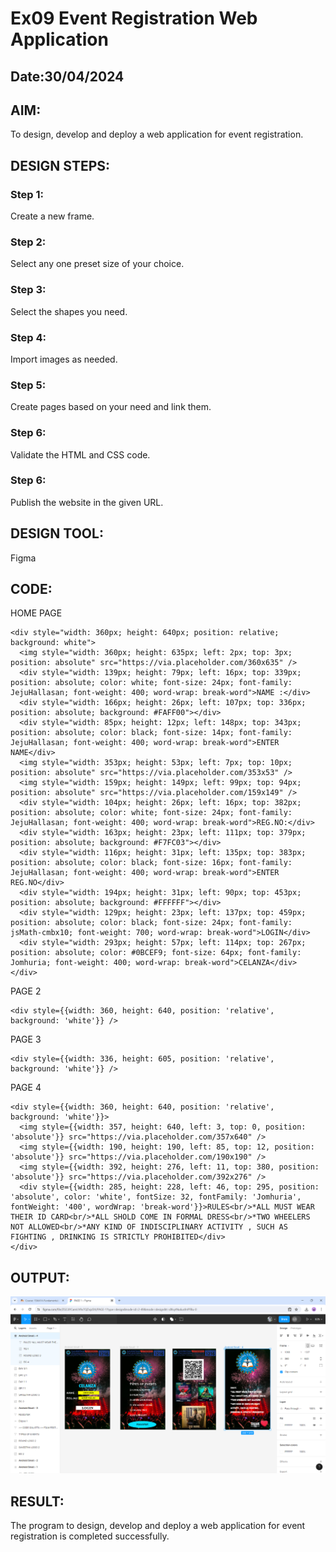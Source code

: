 # Ex09 Event Registration Web Application
## Date:30/04/2024

## AIM:
To design, develop and deploy a web application for event registration.

## DESIGN STEPS:

### Step 1:
Create a new frame.

### Step 2:
Select any one preset size of your choice.

### Step 3:
Select the shapes you need.

### Step 4:
Import images as needed.

### Step 5:
Create pages based on your need and link them.

### Step 6:

Validate the HTML and CSS code.

### Step 6:

Publish the website in the given URL.

## DESIGN TOOL:
Figma

## CODE:
HOME PAGE
```
<div style="width: 360px; height: 640px; position: relative; background: white">
  <img style="width: 360px; height: 635px; left: 2px; top: 3px; position: absolute" src="https://via.placeholder.com/360x635" />
  <div style="width: 139px; height: 79px; left: 16px; top: 339px; position: absolute; color: white; font-size: 24px; font-family: JejuHallasan; font-weight: 400; word-wrap: break-word">NAME :</div>
  <div style="width: 166px; height: 26px; left: 107px; top: 336px; position: absolute; background: #FAFF00"></div>
  <div style="width: 85px; height: 12px; left: 148px; top: 343px; position: absolute; color: black; font-size: 14px; font-family: JejuHallasan; font-weight: 400; word-wrap: break-word">ENTER NAME</div>
  <img style="width: 353px; height: 53px; left: 7px; top: 10px; position: absolute" src="https://via.placeholder.com/353x53" />
  <img style="width: 159px; height: 149px; left: 99px; top: 94px; position: absolute" src="https://via.placeholder.com/159x149" />
  <div style="width: 104px; height: 26px; left: 16px; top: 382px; position: absolute; color: white; font-size: 24px; font-family: JejuHallasan; font-weight: 400; word-wrap: break-word">REG.NO:</div>
  <div style="width: 163px; height: 23px; left: 111px; top: 379px; position: absolute; background: #F7FC03"></div>
  <div style="width: 116px; height: 31px; left: 135px; top: 383px; position: absolute; color: black; font-size: 16px; font-family: JejuHallasan; font-weight: 400; word-wrap: break-word">ENTER REG.NO</div>
  <div style="width: 194px; height: 31px; left: 90px; top: 453px; position: absolute; background: #FFFFFF"></div>
  <div style="width: 129px; height: 23px; left: 137px; top: 459px; position: absolute; color: black; font-size: 24px; font-family: jsMath-cmbx10; font-weight: 700; word-wrap: break-word">LOGIN</div>
  <div style="width: 293px; height: 57px; left: 114px; top: 267px; position: absolute; color: #0BCEF9; font-size: 64px; font-family: Jomhuria; font-weight: 400; word-wrap: break-word">CELANZA</div>
</div>
```
PAGE 2 
```
<div style={{width: 360, height: 640, position: 'relative', background: 'white'}} />
```
PAGE 3
```
<div style={{width: 336, height: 605, position: 'relative', background: 'white'}} />
```
PAGE 4
```
<div style={{width: 360, height: 640, position: 'relative', background: 'white'}}>
  <img style={{width: 357, height: 640, left: 3, top: 0, position: 'absolute'}} src="https://via.placeholder.com/357x640" />
  <img style={{width: 190, height: 190, left: 85, top: 12, position: 'absolute'}} src="https://via.placeholder.com/190x190" />
  <img style={{width: 392, height: 276, left: 11, top: 380, position: 'absolute'}} src="https://via.placeholder.com/392x276" />
  <div style={{width: 285, height: 228, left: 46, top: 295, position: 'absolute', color: 'white', fontSize: 32, fontFamily: 'Jomhuria', fontWeight: '400', wordWrap: 'break-word'}}>RULES<br/>*ALL MUST WEAR THEIR ID CARD<br/>*ALL SHOLD COME IN FORMAL DRESS<br/>*TWO WHEELERS NOT ALLOWED<br/>*ANY KIND OF INDISCIPLINARY ACTIVITY , SUCH AS FIGHTING , DRINKING IS STRICTLY PROHIBITED</div>
</div>
```
## OUTPUT:

![alt text](<FINAL IMG.png>)

## RESULT:
The program to design, develop and deploy a web application for event registration is completed successfully.
